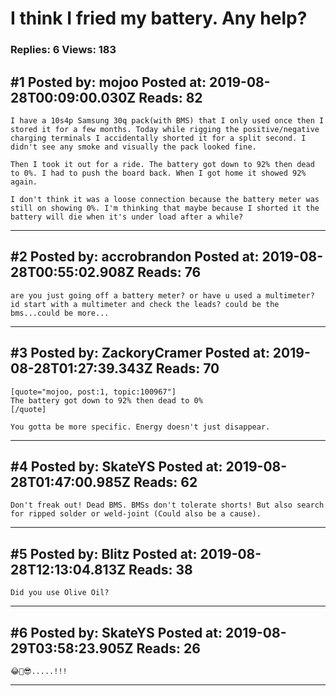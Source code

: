 # I think I fried my battery. Any help?

### Replies: 6 Views: 183

## \#1 Posted by: mojoo Posted at: 2019-08-28T00:09:00.030Z Reads: 82

```
I have a 10s4p Samsung 30q pack(with BMS) that I only used once then I stored it for a few months. Today while rigging the positive/negative charging terminals I accidentally shorted it for a split second. I didn't see any smoke and visually the pack looked fine. 

Then I took it out for a ride. The battery got down to 92% then dead to 0%. I had to push the board back. When I got home it showed 92% again.

I don't think it was a loose connection because the battery meter was still on showing 0%. I'm thinking that maybe because I shorted it the battery will die when it's under load after a while?
```

---
## \#2 Posted by: accrobrandon Posted at: 2019-08-28T00:55:02.908Z Reads: 76

```
are you just going off a battery meter? or have u used a multimeter? id start with a multimeter and check the leads? could be the bms...could be more...
```

---
## \#3 Posted by: ZackoryCramer Posted at: 2019-08-28T01:27:39.343Z Reads: 70

```
[quote="mojoo, post:1, topic:100967"]
The battery got down to 92% then dead to 0%
[/quote]

You gotta be more specific. Energy doesn't just disappear.
```

---
## \#4 Posted by: SkateYS Posted at: 2019-08-28T01:47:00.985Z Reads: 62

```
Don't freak out! Dead BMS. BMSs don't tolerate shorts! But also search for ripped solder or weld-joint (Could also be a cause).
```

---
## \#5 Posted by: Blitz Posted at: 2019-08-28T12:13:04.813Z Reads: 38

```
Did you use Olive Oil?
```

---
## \#6 Posted by: SkateYS Posted at: 2019-08-29T03:58:23.905Z Reads: 26

```
😂🤣😎.....!!!
```

---
